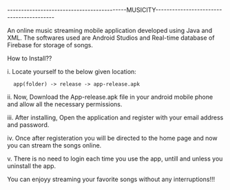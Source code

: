 -------------------------------------------MUSICITY-----------------------------------------

An online music streaming mobile application developed using Java and XML.
The softwares used are Android Studios and Real-time database of Firebase for storage of songs.

How to Install??

i. Locate yourself to the below given location:

      app(folder) -> release -> app-release.apk

ii. Now, Download the App-release.apk file in your android mobile phone and allow all the necessary permissions.

iii. After installing, Open the application and register with your email address and password.

iv. Once after registeration you will be directed to the home page and now you can stream the songs online.

v. There is no need to login each time you use the app, untill and unless you uninstall the app.

You can enjoyy streaming your favorite songs without any interruptions!!!
